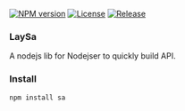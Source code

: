 [![NPM version][npm-img]][npm-url]
[![License][license-img]][license-url]
[![Release][release-img]][release-url]

### LaySa
A nodejs lib for Nodejser to quickly build API.

### Install
```bash
npm install sa
```

[npm-img]: https://img.shields.io/npm/v/sa.svg?style=flat-square
[npm-url]: https://npmjs.org/package/sa
[license-img]: https://img.shields.io/badge/license-MIT-green.svg?style=flat-square
[license-url]: http://opensource.org/licenses/MIT
[release-img]: http://img.shields.io/github/release/LayGit/LaySa.svg?style=flat-square
[release-url]: https://github.com/LayGit/LaySa/releases/tag/v0.2.10